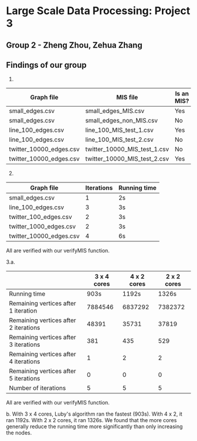 # Large Scale Data Processing: Project 3
## Group 2 - Zheng Zhou, Zehua Zhang

## Findings of our group
1. 
| Graph file              | MIS file                     | Is an MIS? |
| ----------------------- | ---------------------------- | ---------- |
| small_edges.csv         | small_edges_MIS.csv          | Yes        |
| small_edges.csv         | small_edges_non_MIS.csv      | No         |
| line_100_edges.csv      | line_100_MIS_test_1.csv      | Yes        |
| line_100_edges.csv      | line_100_MIS_test_2.csv      | No         |
| twitter_10000_edges.csv | twitter_10000_MIS_test_1.csv | No         |
| twitter_10000_edges.csv | twitter_10000_MIS_test_2.csv | Yes        |

2. 
| Graph file              | Iterations | Running time |
| ----------------------- | ---------- | ------------ |
| small_edges.csv         | 1          | 2s           |
| line_100_edges.csv      | 3          | 3s           |
| twitter_100_edges.csv   | 2          | 3s           |
| twitter_1000_edges.csv  | 2          | 3s           |
| twitter_10000_edges.csv | 4          | 6s           |

All are verified with our verifyMIS function.

3.a.

|                                       | 3 x 4 cores | 4 x 2 cores | 2 x 2 cores |
| ------------------------------------- | ----------- | ----------- | ----------- |
| Running time                          | 903s        | 1192s       | 1326s       |
| Remaining vertices after 1 iteration  | 7884546     | 6837292     | 7382372     |
| Remaining vertices after 2 iterations | 48391       | 35731       | 37819       |
| Remaining vertices after 3 iterations | 381         | 435         | 529         |
| Remaining vertices after 4 iterations | 1           | 2           | 2           |
| Remaining vertices after 5 iterations | 0           | 0           | 0           |
| Number of iterations                  | 5           | 5           | 5           |

All are verified with our verifyMIS function.  

  b. With 3 x 4 cores, Luby's algorithm ran the fastest (903s). With 4 x 2, it ran 1192s. With 2 x 2 cores, it ran 1326s. We found that the more cores generally reduce the running time more significantly than only increasing the nodes.

  




